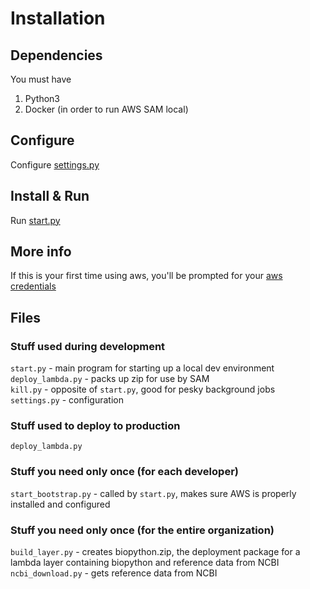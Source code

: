 # Installation

## Dependencies

You must have
 1. Python3
 2. Docker (in order to run AWS SAM local)

## Configure

Configure [settings.py](settings.py)

## Install & Run

Run [start.py](start.py)

## More info

If this is your first time using aws, you'll be prompted for your [aws credentials](https://docs.aws.amazon.com/cli/latest/userguide/cli-chap-configure.html#cli-quick-configuration)

## Files

### Stuff used during development

`start.py` - main program for starting up a local dev environment  
`deploy_lambda.py` - packs up zip for use by SAM  
`kill.py` - opposite of `start.py`, good for pesky background jobs  
`settings.py` - configuration

### Stuff used to deploy to production
`deploy_lambda.py`

### Stuff you need only once (for each developer)
`start_bootstrap.py` - called by `start.py`, makes sure AWS is properly installed and configured

### Stuff you need only once (for the entire organization)

`build_layer.py` - creates biopython.zip, the deployment package for a lambda layer containing biopython and reference data from NCBI  
`ncbi_download.py` - gets reference data from NCBI




